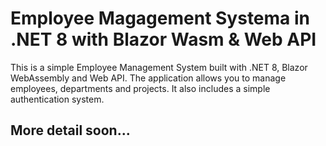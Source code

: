 # Employee Magagement Systema in .NET 8 with Blazor Wasm & Web API

This is a simple Employee Management System built with .NET 8, Blazor WebAssembly and Web API. 
The application allows you to manage employees, departments and projects. It also includes a simple authentication system.

## More detail soon...
